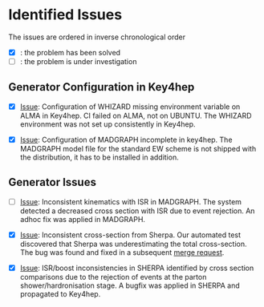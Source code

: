 # Identified Issues

The issues are ordered in inverse chronological order

- [x] : the problem has been solved
- [ ] : the problem is under investigation

## Generator Configuration in Key4hep

- [x] [Issue](https://github.com/key4hep/key4hep-spack/pull/763): Configuration of WHIZARD missing environment variable on ALMA in Key4hep.  CI failed on ALMA, not on UBUNTU. The WHIZARD environment was not set up consistently in Key4hep.

- [x] [Issue](https://github.com/key4hep/key4hep-spack/issues/721): Configuration of MADGRAPH incomplete in key4hep. The MADGRAPH model file for the standard EW scheme is not shipped with the distribution, it has to be installed in addition.

## Generator Issues

- [ ]  [Issue](https://github.com/key4hep/k4GeneratorsConfig/issues/33): Inconsistent kinematics with ISR in MADGRAPH. The system detected a decreased cross section with ISR due to event rejection. An adhoc fix was applied in MADGRAPH.

- [x] [Issue](https://gitlab.com/sherpa-team/sherpa/-/issues/655): Inconsistent cross-section from Sherpa. Our automated
   test discovered that Sherpa was underestimating the total cross-section. The bug was found and fixed in a subsequent [merge request](https://gitlab.com/sherpa-team/sherpa/-/merge_requests/1086).

- [x] [Issue](https://github.com/key4hep/k4GeneratorsConfig/issues/47): ISR/boost inconsistencies in SHERPA identified by cross section comparisons due to the rejection of events at the
   parton shower/hardronisation stage. A bugfix was applied in SHERPA and propagated to Key4hep.